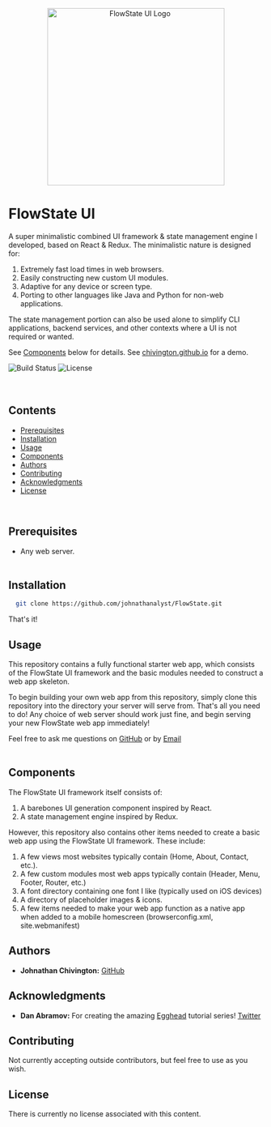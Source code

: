 <p align="center">
  <img width='350' src='https://github.com/johnathanalyst/FlowState/blob/main/imgs/logo.jpg' alt='FlowState UI Logo'/>
</p>

# FlowState UI
A super minimalistic combined UI framework &amp; state management engine I developed, based on React &amp; Redux. The minimalistic nature is designed for:

1. Extremely fast load times in web browsers.
2. Easily constructing new custom UI modules.
3. Adaptive for any device or screen type.
4. Porting to other languages like Java and Python for non-web applications.

The state management portion can also be used alone to simplify CLI applications, backend services, and other contexts where a UI is not required or wanted.

See [Components](https://github.com/johnathanalyst/FlowState/tree/master#components) below for details.
See [chivington.github.io](https://chivington.github.io) for a demo.

![Build Status](https://img.shields.io/badge/build-Stable-green.svg)
![License](https://img.shields.io/badge/license-NONE-lime.svg)
<br/><br/><br/>

## Contents
* [Prerequisites](https://github.com/johnathanalyst/FlowState/tree/master#prerequisites)
* [Installation](https://github.com/johnathanalyst/FlowState/tree/master#installation)
* [Usage](https://github.com/johnathanalyst/FlowState/tree/master#usage)
* [Components](https://github.com/johnathanalyst/FlowState/tree/master#components)
* [Authors](https://github.com/johnathanalyst/FlowState/tree/master#authors)
* [Contributing](https://github.com/johnathanalyst/FlowState/tree/master#contributing)
* [Acknowledgments](https://github.com/johnathanalyst/FlowState/tree/master#acknowledgments)
* [License](https://github.com/johnathanalyst/FlowState/tree/master#license)
<br/>

## Prerequisites
  * Any web server.
<br/><br/>


## Installation
```bash
  git clone https://github.com/johnathanalyst/FlowState.git
```

That's it!
<br/>


## Usage
This repository contains a fully functional starter web app, which consists of the FlowState UI framework and the basic modules needed to construct a web app skeleton.

To begin building your own web app from this repository, simply clone this repository into the directory your server will serve from. That's all you need to do! Any choice of web server should work just fine, and begin serving your new FlowState web app immediately!

Feel free to ask me questions on [GitHub](https://github.com/johnathanalyst) or by [Email](j.chivington@ieee.org)
<br/><br/>


## Components
The FlowState UI framework itself consists of:

1. A barebones UI generation component inspired by React.
2. A state management engine inspired by Redux.


However, this repository also contains other items needed to create a basic web app using the FlowState UI framework. These include:

1. A few views most websites typically contain (Home, About, Contact, etc.).
2. A few custom modules most web apps typically contain (Header, Menu, Footer, Router, etc.)
3. A font directory containing one font I like (typically used on iOS devices)
4. A directory of placeholder images & icons.
5. A few items needed to make your web app function as a native app when added to a mobile homescreen (browserconfig.xml, site.webmanifest)


## Authors
* **Johnathan Chivington:** [GitHub](https://github.com/johnathanalyst)

## Acknowledgments
* **Dan Abramov:** For creating the amazing [Egghead](https://egghead.io/courses/fundamentals-of-redux-course-from-dan-abramov-bd5cc867) tutorial series! [Twitter](https://twitter.com/dan_abramov)

## Contributing
Not currently accepting outside contributors, but feel free to use as you wish.

## License
There is currently no license associated with this content.
<br/><br/>
